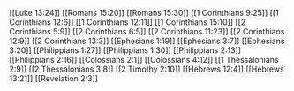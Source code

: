 [[Luke 13:24]]
[[Romans 15:20]]
[[Romans 15:30]]
[[1 Corinthians 9:25]]
[[1 Corinthians 12:6]]
[[1 Corinthians 12:11]]
[[1 Corinthians 15:10]]
[[2 Corinthians 5:9]]
[[2 Corinthians 6:5]]
[[2 Corinthians 11:23]]
[[2 Corinthians 12:9]]
[[2 Corinthians 13:3]]
[[Ephesians 1:19]]
[[Ephesians 3:7]]
[[Ephesians 3:20]]
[[Philippians 1:27]]
[[Philippians 1:30]]
[[Philippians 2:13]]
[[Philippians 2:16]]
[[Colossians 2:1]]
[[Colossians 4:12]]
[[1 Thessalonians 2:9]]
[[2 Thessalonians 3:8]]
[[2 Timothy 2:10]]
[[Hebrews 12:4]]
[[Hebrews 13:21]]
[[Revelation 2:3]]

